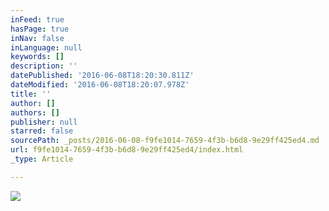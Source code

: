 ```yaml
---
inFeed: true
hasPage: true
inNav: false
inLanguage: null
keywords: []
description: ''
datePublished: '2016-06-08T18:20:30.811Z'
dateModified: '2016-06-08T18:20:07.978Z'
title: ''
author: []
authors: []
publisher: null
starred: false
sourcePath: _posts/2016-06-08-f9fe1014-7659-4f3b-b6d8-9e29ff425ed4.md
url: f9fe1014-7659-4f3b-b6d8-9e29ff425ed4/index.html
_type: Article

---
```

![](https://the-grid-user-content.s3-us-west-2.amazonaws.com/63cd5cdf-e6c0-4ebe-b79b-ce4f7c53be0b.jpg)